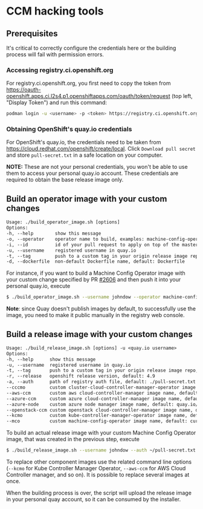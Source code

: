 # CCM hacking tools

## Prerequisites

It's critical to correctly configure the credentials here or the building process will fail with permission errors.

### Accessing registry.ci.openshift.org

For registry.ci.openshift.org, you first need to copy the token from https://oauth-openshift.apps.ci.l2s4.p1.openshiftapps.com/oauth/token/request (top left, "Display Token") and run this command:

```sh
podman login -u <username> -p <token> https://registry.ci.openshift.org
```

### Obtaining OpenShift's quay.io credentials

For OpenShift's quay.io, the credentials need to be taken from https://cloud.redhat.com/openshift/create/local. Click `Download pull secret` and store `pull-secret.txt` in a safe location on your computer.

**NOTE:** These are not your personal credentials, you won't be able to use them to access your personal quay.io account. These credentials are required to obtain the base release image only.

## Build an operator image with your custom changes

```txt
Usage: ./build_operator_image.sh [options]
Options:
-h, --help        show this message
-o, --operator    operator name to build, examples: machine-config-operator, cluster-kube-controller-manager-operator
-i, --id          id of your pull request to apply on top of the master branch
-u, --username    registered username in quay.io
-t, --tag         push to a custom tag in your origin release image repo, default: latest
-d, --dockerfile  non-default Dockerfile name, default: Dockerfile
```

For instance, if you want to build a Machine Config Operator image with your custom change specified by PR [\#2606](https://github.com/openshift/machine-config-operator/pull/2606) and then push it into your personal quay.io, execute

```sh
$ ./build_operator_image.sh --username johndow --operator machine-config-operator --id 2606
```

**Note**: since Quay doesn't publish images by default, to successfully use the image, you need to make it public manually in the registry web console.

## Build a release image with your custom changes

```txt
Usage: ./build_release_image.sh [options] -u <quay.io username>
Options:
-h, --help      show this message
-u, --username  registered username in quay.io
-t, --tag       push to a custom tag in your origin release image repo, default: latest
-r, --release   openshift release version, default: 4.9
-a, --auth      path of registry auth file, default: ./pull-secret.txt
--cccmo         custom cluster-cloud-controller-manager-operator image name, default: quay.io/openshift/origin-cluster-cloud-controller-manager-operator:4.9
--aws-ccm       custom aws cloud-controller-manager image name, default: quay.io/openshift/origin-aws-cloud-controller-manager:4.9
--azure-ccm     custom azure cloud-controller-manager image name, default: quay.io/openshift/origin-azure-cloud-controller-manager:4.9
--azure-node    custom azure node manager image name, default: quay.io/openshift/origin-azure-cloud-node-manager:4.9
--openstack-ccm custom openstack cloud-controller-manager image name, default: quay.io/openshift/origin-openstack-cloud-controller-manager:4.9
--kcmo          custom kube-controller-manager-operator image name, default: current kube-controller-manager-operator image from the release payload
--mco           custom machine-config-operator image name, default: current machine-config-operator image from the release payload
```

To build an actual release image with your custom Machine Config Operator image, that was created in the previous step, execute

```sh
$ ./build_release_image.sh --username johndow --auth ~/pull-secret.txt --mco quay.io/johndow/machine-config-operator:latest
```

To replace other component images use the related command line options (`--kcmo` for Kube Controller Manager Operator, `--aws-ccm` for AWS Cloud Controller manager, and so on). It is possible to replace several images at once.

When the building process is over, the script will upload the release image in your personal quay account, so it can be consumed by the installer.
